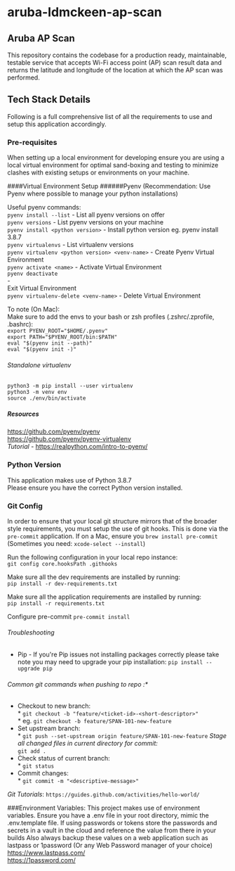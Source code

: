# aruba-ldmckeen-ap-scan

## Aruba AP Scan
This repository contains the codebase for a production ready, maintainable, testable service that accepts Wi-Fi access point (AP) scan result data and returns the latitude and longitude of the location at which the AP scan was performed.

## Tech Stack Details
Following is a full comprehensive list of all the requirements to use and setup this
application accordingly.
### Pre-requisites
When setting up a local environment for developing ensure you are using a local
virtual environment for optimal sand-boxing and testing to minimize clashes with
existing setups or environments on your machine.

####Virtual Environment Setup
######Pyenv
(Recommendation: Use Pyenv where possible to manage your python installations)

Useful pyenv commands:<br>
`pyenv install --list` - List all pyenv versions on offer<br>
`pyenv versions` - List pyenv versions on your machine<br>
`pyenv install <python version>` - Install python version eg. pyenv install 3.8.7<br>
`pyenv virtualenvs` - List virtualenv versions<br>
`pyenv virtualenv <python version> <venv-name>` - Create Pyenv Virtual Environment<br>
`pyenv activate <name>` - Activate Virtual Environment<br>
`pyenv deactivate`<br>-<br>Exit Virtual Environment<br>
`pyenv virtualenv-delete <venv-name>` - Delete Virtual Environment<br>

To note (On Mac):<br>
Make sure to add the envs to your bash or zsh profiles (.zshrc/.zprofile, .bashrc):<br>
`export PYENV_ROOT="$HOME/.pyenv"`<br>
`export PATH="$PYENV_ROOT/bin:$PATH"`<br>
`eval "$(pyenv init --path)"`<br>
`eval "$(pyenv init -)"`

###### Standalone virtualenv
`python3 -m pip install --user virtualenv`<br>
`python3 -m venv env`<br>
`source ./env/bin/activate`

##### Resources
https://github.com/pyenv/pyenv<br>
https://github.com/pyenv/pyenv-virtualenv<br>
*Tutorial* - https://realpython.com/intro-to-pyenv/

### Python Version
This application makes use of Python 3.8.7<br>
Please ensure you have the correct Python version installed.

### Git Config
In order to ensure that your local git structure mirrors that of the broader style
requirements, you must setup the use of git hooks. This is done via the `pre-commit`
application. If on a Mac, ensure you `brew install pre-commit` (Sometimes you need: `xcode-select --install`)

Run the following configuration in your local repo instance:<br>
`git config core.hooksPath .githooks`

Make sure all the dev requirements are installed by running:<br>
`pip install -r dev-requirements.txt`

Make sure all the application requirements are installed by running:<br>
`pip install -r requirements.txt`

Configure pre-commit
`pre-commit install`

###### Troubleshooting
* Pip - If you're Pip issues not installing packages correctly please take note you may need to upgrade your pip installation:
`pip install --upgrade pip`

###### Common git commands when pushing to repo :*<br>
* Checkout to new branch:
<br>* `git checkout -b "feature/<ticket-id>-<short-descriptor>"`
<br>* eg. `git checkout -b feature/SPAN-101-new-feature`
* Set upstream branch:
<br>* `git push --set-upstream origin feature/SPAN-101-new-feature`
*Stage all changed files in current directory for commit:
<br>* `git add .`
* Check status of current branch:
<br>* `git status`
* Commit changes:
<br>* `git commit -m "<descriptive-message>"`

*Git Tutorials*:
`https://guides.github.com/activities/hello-world/`

###Environment Variables:
This project makes use of environment variables.
Ensure you have a .env file in your root directory, mimic the .env.template file.
If using passwords or tokens store the passwords and secrets in a vault in the cloud
and reference the value from there in your builds
Also always backup these values on a web application such as lastpass or 1password
(Or any Web Password manager of your choice)<br>
https://www.lastpass.com/<br>
https://1password.com/
